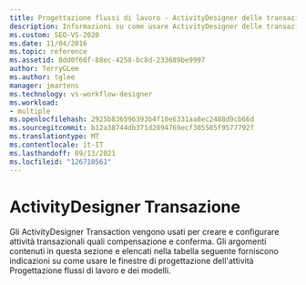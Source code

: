 ```yaml
---
title: Progettazione flussi di lavoro - ActivityDesigner delle transazioni
description: Informazioni su come usare ActivityDesigner delle transazioni per creare e configurare attività transazionali, ad esempio compensazione e conferma.
ms.custom: SEO-VS-2020
ms.date: 11/04/2016
ms.topic: reference
ms.assetid: 8dd0f60f-88ec-4258-bc8d-233689be9997
author: TerryGLee
ms.author: tglee
manager: jmartens
ms.technology: vs-workflow-designer
ms.workload:
- multiple
ms.openlocfilehash: 2925b836596393b4f10e6331aa8ec2488d9cb66d
ms.sourcegitcommit: b12a38744db371d2894769ecf305585f9577792f
ms.translationtype: MT
ms.contentlocale: it-IT
ms.lasthandoff: 09/13/2021
ms.locfileid: "126710561"
---
```

# <a name="transaction-activity-designers"></a>ActivityDesigner Transazione

Gli ActivityDesigner Transaction vengono usati per creare e configurare attività transazionali quali compensazione e conferma. Gli argomenti contenuti in questa sezione e elencati nella tabella seguente forniscono indicazioni su come usare le finestre di progettazione dell'attività Progettazione flussi di lavoro e dei modelli.